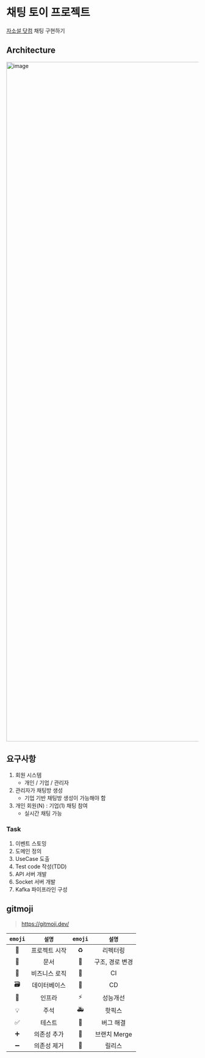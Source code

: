 # 채팅 토이 프로젝트

[자소설 닷컴](https://jasoseol.com/) 채팅 구현하기

## Architecture

<img width="1776" alt="image" src="https://user-images.githubusercontent.com/42997924/177604570-52b3291c-3e19-4d13-b405-795185dbcab3.png">

## 요구사항

1. 회원 시스템
   - 개인 / 기업 / 관리자
2. 관리자가 채팅방 생성
   - 기업 기반 채팅방 생성이 가능해야 함
3. 개인 회원(N) : 기업(1) 채팅 참여
   - 실시간 채팅 가능

### Task

1. 이벤트 스토밍
2. 도메인 정의
3. UseCase 도출
4. Test code 작성(TDD)
5. API 서버 개발
6. Socket 서버 개발
7. Kafka 파이프라인 구성

## gitmoji

> https://gitmoji.dev/

| `emoji` | `설명` | `emoji` | `설명` |
|:-------:|:------:|:-------:|:------:|
|   🎉    | 프로젝트 시작 | ♻️ | 리펙터링 |
|   📝    | 문서 | 🚚 | 구조, 경로 변경 |
|   👔    | 비즈니스 로직 | 👷️ | CI | 
|   🗃️    | 데이터베이스 | 🚀️️ | CD | 
|   🧱️    | 인프라 | ⚡️️ | 성능개선 | 
|   💡️    | 주석 | 🚑️ | 핫픽스 | 
|   ✅    | 테스트 | 🐛 | 버그 해결 | 
|   ➕️    | 의존성 추가 | 🔀 | 브랜치 Merge | 
|   ➖️    | 의존성 제거 | 🔖 | 릴리스 |
